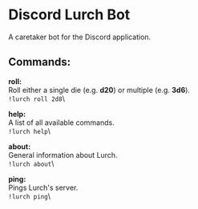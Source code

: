# Discord Lurch Bot

A caretaker bot for the Discord application.

## Commands:

**roll:**\
Roll either a single die (e.g. **d20**) or multiple (e.g. **3d6**).\
`!lurch roll 2d8`\

**help:**\
A list of all available commands.\
`!lurch help`\

**about:**\
General information about Lurch.\
`!lurch about`\

**ping:**\
Pings Lurch's server.\
`!lurch ping`\
